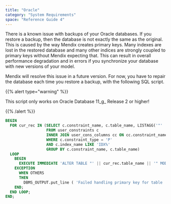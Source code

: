 ```yaml
---
title: "Oracle"
category: "System Requirements"
space: "Reference Guide 4"
---
```

There is a known issue with backups of your Oracle databases. If you restore a backup, then the database is not exactly the same as the original. This is caused by the way Mendix creates primary keys.
Many indexes are lost in the restored database and many other indices are strongly coupled to primary keys without Mendix expecting that. This can result in overall performance degradation and in errors if you synchronize your database with new versions of your model.

Mendix will resolve this issue in a future version. For now, you have to repair the database each time you restore a backup, with the following SQL script.

{{% alert type="warning" %}}

This script only works on Oracle Database 11_g_ Release 2 or higher!

{{% /alert %}}

```sql
BEGIN
  FOR cur_rec IN (SELECT c.constraint_name, c.table_name, LISTAGG('"' || cc.column_name || '"', ',') WITHIN GROUP (ORDER BY cc.position) AS column_names
                  FROM user_constraints c
                  INNER JOIN user_cons_columns cc ON cc.constraint_name = c.constraint_name
                  WHERE c.constraint_type = 'P'
                  AND c.index_name LIKE 'IDX%'
                  GROUP BY c.constraint_name, c.table_name)
  LOOP
    BEGIN
      EXECUTE IMMEDIATE 'ALTER TABLE "' || cur_rec.table_name || '" MODIFY PRIMARY KEY USING INDEX ( CREATE UNIQUE INDEX "' || cur_rec.constraint_name ||'" ON "' || cur_rec.table_name || '" (' || cur_rec.column_names || ') )';
    EXCEPTION
      WHEN OTHERS
      THEN
        DBMS_OUTPUT.put_line ( 'Failed handling primary key for table ' || cur_rec.table_name );
    END;
  END LOOP;
END;

```
